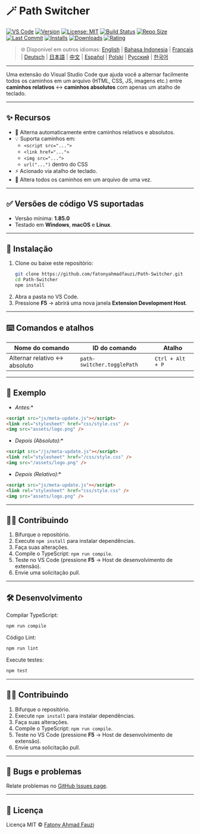# 🪄 Path Switcher

[![VS Code](https://img.shields.io/badge/VS%20Code-1.85.0+-blue.svg)](https://code.visualstudio.com/)
[![Version](https://img.shields.io/github/v/release/fatonyahmadfauzi/Path-Switcher?color=blue.svg)](https://github.com/fatonyahmadfauzi/Path-Switcher/releases)
[![License: MIT](https://img.shields.io/github/license/fatonyahmadfauzi/Path-Switcher?color=green.svg)](../../LICENSE)
[![Build Status](https://github.com/fatonyahmadfauzi/Path-Switcher/actions/workflows/main.yml/badge.svg)](https://github.com/fatonyahmadfauzi/Path-Switcher/actions)
[![Repo Size](https://img.shields.io/github/repo-size/fatonyahmadfauzi/Path-Switcher?color=yellow.svg)](https://github.com/fatonyahmadfauzi/Path-Switcher)
[![Last Commit](https://img.shields.io/github/last-commit/fatonyahmadfauzi/Path-Switcher?color=brightgreen.svg)](https://github.com/fatonyahmadfauzi/Path-Switcher/commits/main)
[![Installs](https://vsmarketplacebadges.dev/installs-short/fatonyahmadfauzi.path-switcher.svg)](https://marketplace.visualstudio.com/items?itemName=fatonyahmadfauzi.path-switcher)
[![Downloads](https://vsmarketplacebadges.dev/downloads-short/fatonyahmadfauzi.path-switcher.svg)](https://marketplace.visualstudio.com/items?itemName=fatonyahmadfauzi.path-switcher)
[![Rating](https://vsmarketplacebadges.dev/rating-short/fatonyahmadfauzi.path-switcher.svg)](https://marketplace.visualstudio.com/items?itemName=fatonyahmadfauzi.path-switcher)

> 🌐 Disponível em outros idiomas: [English](../../README.md) | [Bahasa Indonesia](README-ID.md) | [Français](README-FR.md) | [Deutsch](README-DE.md) | [日本語](README-JP.md) | [中文](README-ZH.md) | [Español](README-ES.md) | [Polski](README-PL.md) | [Русский](README-RU.md) | [한국어](README-KO.md)

---
Uma extensão do Visual Studio Code que ajuda você a alternar facilmente todos os caminhos em um arquivo (HTML, CSS, JS, imagens etc.) entre **caminhos relativos** ↔️ **caminhos absolutos** com apenas um atalho de teclado.

---

## ✨ Recursos

- 🔁 Alterna automaticamente entre caminhos relativos e absolutos.
- 💡 Suporta caminhos em:
  - `<script src="...">`
  - `<link href="...">`
  - `<img src="...">`
  - `url("...")` dentro do CSS
- ⚡ Acionado via atalho de teclado.
- 🧭 Altera todos os caminhos em um arquivo de uma vez.

---

## ✅ Versões de código VS suportadas

- Versão mínima: **1.85.0**
- Testado em **Windows**, **macOS** e **Linux**.

---

## 🧩 Instalação

1. Clone ou baixe este repositório:
   ```bash
   git clone https://github.com/fatonyahmadfauzi/Path-Switcher.git
   cd Path-Switcher
   npm install
   ```
2. Abra a pasta no VS Code.
3. Pressione **F5** → abrirá uma nova janela **Extension Development Host**.

---

## ⌨️ Comandos e atalhos

| Nome do comando | ID do comando | Atalho |
| --------------------------- | -------------------------- | ---------------- |
| Alternar relativo ↔️ absoluto | `path-switcher.togglePath` | `Ctrl + Alt + P` |

---

## 🧠 Exemplo

* *Antes:**

```html
<script src="js/meta-update.js"></script>
<link rel="stylesheet" href="css/style.css" />
<img src="assets/logo.png" />
```

* *Depois (Absoluto):**

```html
<script src="/js/meta-update.js"></script>
<link rel="stylesheet" href="/css/style.css" />
<img src="/assets/logo.png" />
```

* *Depois (Relativo):**

```html
<script src="js/meta-update.js"></script>
<link rel="stylesheet" href="css/style.css" />
<img src="assets/logo.png" />
```

---

## 🧑‍💻 Contribuindo

1. Bifurque o repositório.
2. Execute `npm install` para instalar dependências.
3. Faça suas alterações.
4. Compile o TypeScript: `npm run compile`.
5. Teste no VS Code (pressione **F5** → Host de desenvolvimento de extensão).
6. Envie uma solicitação pull.

---

## 🛠️ Desenvolvimento

Compilar TypeScript:

```bash
npm run compile
```

Código Lint:

```bash
npm run lint
```

Execute testes:

```bash
npm test
```

---

## 🧑‍💻 Contribuindo

1. Bifurque o repositório.
2. Execute `npm install` para instalar dependências.
3. Faça suas alterações.
4. Compile o TypeScript: `npm run compile`.
5. Teste no VS Code (pressione **F5** → Host de desenvolvimento de extensão).
6. Envie uma solicitação pull.

---

## 🐞 Bugs e problemas

Relate problemas no [GitHub Issues page](https://github.com/fatonyahmadfauzi/Path-Switcher/issues).

---

## 🧾 Licença

Licença MIT © [Fatony Ahmad Fauzi](../../LICENSE)